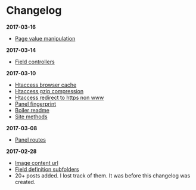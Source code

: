 # Changelog

**2017-03-16**

- [Page value manipulation](https://github.com/jenstornell/kirby-secrets/wiki/Page-value-manipulation)

**2017-03-14**

- [Field controllers](https://github.com/jenstornell/kirby-secrets/wiki/Field-controllers)

**2017-03-10**

- [Htaccess browser cache](https://github.com/jenstornell/kirby-secrets/wiki/Htaccess-browser-cache)
- [Htaccess gzip compression](https://github.com/jenstornell/kirby-secrets/wiki/Htaccess-gzip-compression)
- [Htaccess redirect to https non www](https://github.com/jenstornell/kirby-secrets/wiki/Htaccess-redirect-to-https-non-www)
- [Panel fingerprint](https://github.com/jenstornell/kirby-secrets/wiki/Fingerprint)
- [Boiler readme](https://github.com/jenstornell/kirby-secrets/wiki/Boiler-readme)
- [Site methods](https://github.com/jenstornell/kirby-secrets/wiki/Site-methods)

**2017-03-08**

- [Panel routes](https://github.com/jenstornell/kirby-secrets/wiki/Panel-routes)

**2017-02-28**

- [Image content url](https://github.com/jenstornell/kirby-secrets/wiki/Image-content-url)
- [Field definition subfolders](https://github.com/jenstornell/kirby-secrets/wiki/Field-defintion-subfolders)
- 20+ posts added. I lost track of them. It was before this changelog was created.